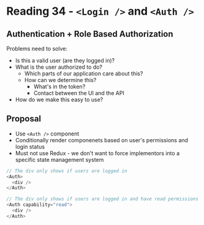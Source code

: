 # Reading 34 - `<Login />` and `<Auth />` 

## Authentication + Role Based Authorization  
Problems need to solve: 
* Is this a valid user (are they logged in)?
* What is the user authorized to do?  
  * Which parts of our application care about this? 
  * How can we determine this?  
    * What's in the token?  
    * Contact between the UI and the API  
* How do we make this easy to use?  

## Proposal 
* Use `<Auth />` component  
* Conditionally render componenets based on user's permissions and login status 
* Must not use Redux - we don't want to force implementors into a specific state management system  
```javascript
// The div only shows if users are logged in
<Auth>
  <div />
</Auth>

// The div only shows if users are logged in and have read permissions
<Auth capability="read">
  <div />
</Auth>
```